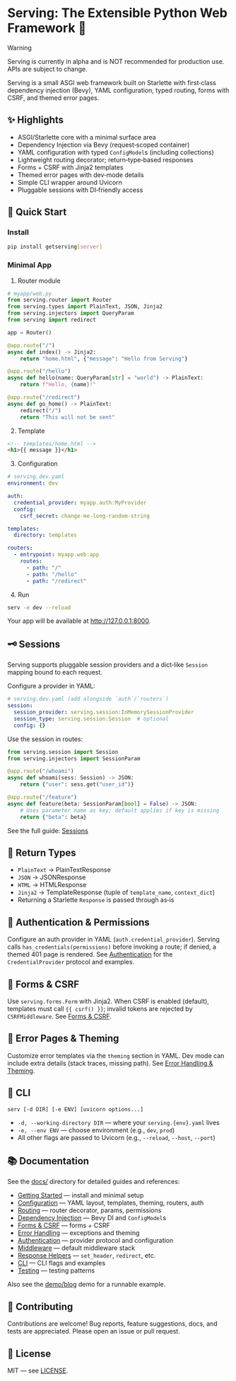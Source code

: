 # Serving: The Extensible Python Web Framework 🚀

> [!WARNING]
> Serving is currently in alpha and is NOT recommended for production use. APIs are subject to change.

Serving is a small ASGI web framework built on Starlette with first‑class dependency injection (Bevy), YAML configuration, typed routing, forms with CSRF, and themed error pages.

## ✨ Highlights

- ASGI/Starlette core with a minimal surface area
- Dependency Injection via Bevy (request‑scoped container)
- YAML configuration with typed `ConfigModel`s (including collections)
- Lightweight routing decorator; return‑type‑based responses
- Forms + CSRF with Jinja2 templates
- Themed error pages with dev‑mode details
- Simple CLI wrapper around Uvicorn
- Pluggable sessions with DI‑friendly access

## 🚀 Quick Start

### Install

```bash
pip install getserving[server]
```

### Minimal App

1) Router module

```python
# myapp/web.py
from serving.router import Router
from serving.types import PlainText, JSON, Jinja2
from serving.injectors import QueryParam
from serving import redirect

app = Router()

@app.route("/")
async def index() -> Jinja2:
    return "home.html", {"message": "Hello from Serving"}

@app.route("/hello")
async def hello(name: QueryParam[str] = "world") -> PlainText:
    return f"Hello, {name}!"

@app.route("/redirect")
async def go_home() -> PlainText:
    redirect("/")
    return "This will not be sent"
```

2) Template

```html
<!-- templates/home.html -->
<h1>{{ message }}</h1>
```

3) Configuration

```yaml
# serving.dev.yaml
environment: dev

auth:
  credential_provider: myapp.auth:MyProvider
  config:
    csrf_secret: change-me-long-random-string

templates:
  directory: templates

routers:
  - entrypoint: myapp.web:app
    routes:
      - path: "/"
      - path: "/hello"
      - path: "/redirect"
```

4) Run

```bash
serv -e dev --reload
```

Your app will be available at http://127.0.0.1:8000.

## 🗝️ Sessions

Serving supports pluggable session providers and a dict‑like `Session` mapping bound to each request.

Configure a provider in YAML:

```yaml
# serving.dev.yaml (add alongside `auth`/`routers`)
session:
  session_provider: serving.session:InMemorySessionProvider
  session_type: serving.session:Session  # optional
  config: {}
```

Use the session in routes:

```python
from serving.session import Session
from serving.injectors import SessionParam

@app.route("/whoami")
async def whoami(sess: Session) -> JSON:
    return {"user": sess.get("user_id")}

@app.route("/feature")
async def feature(beta: SessionParam[bool] = False) -> JSON:
    # Uses parameter name as key; default applies if key is missing
    return {"beta": beta}
```

See the full guide: [Sessions](docs/sessions.md)

## 🧭 Return Types

- `PlainText` → PlainTextResponse
- `JSON` → JSONResponse
- `HTML` → HTMLResponse
- `Jinja2` → TemplateResponse (tuple of `template_name`, `context_dict`)
- Returning a Starlette `Response` is passed through as‑is

## 🔐 Authentication & Permissions

Configure an auth provider in YAML (`auth.credential_provider`). Serving calls `has_credentials(permissions)` before invoking a route; if denied, a themed 401 page is rendered. See [Authentication](docs/authentication.md) for the `CredentialProvider` protocol and examples.

## 🧾 Forms & CSRF

Use `serving.forms.Form` with Jinja2. When CSRF is enabled (default), templates must call `{{ csrf() }}`; invalid tokens are rejected by `CSRFMiddleware`. See [Forms & CSRF](docs/forms.md).

## 🎨 Error Pages & Theming

Customize error templates via the `theming` section in YAML. Dev mode can include extra details (stack traces, missing path). See [Error Handling & Theming](docs/error-handling.md).

## 🧰 CLI

```bash
serv [-d DIR] [-e ENV] [uvicorn options...]
```

- `-d, --working-directory DIR` — where your `serving.{env}.yaml` lives
- `-e, --env ENV` — choose environment (e.g., `dev`, `prod`)
- All other flags are passed to Uvicorn (e.g., `--reload`, `--host`, `--port`)

## 📚 Documentation

See the [docs/](docs/README.md) directory for detailed guides and references:

- [Getting Started](docs/getting-started.md) — install and minimal setup
- [Configuration](docs/configuration.md) — YAML layout, templates, theming, routers, auth
- [Routing](docs/routing.md) — router decorator, params, permissions
- [Dependency Injection](docs/dependency-injection.md) — Bevy DI and `ConfigModel`s
- [Forms & CSRF](docs/forms.md) — forms + CSRF
- [Error Handling](docs/error-handling.md) — exceptions and theming
- [Authentication](docs/authentication.md) — provider protocol and configuration
- [Middleware](docs/middleware.md) — default middleware stack
- [Response Helpers](docs/response.md) — `set_header`, `redirect`, etc.
- [CLI](docs/cli.md) — CLI flags and examples
- [Testing](docs/testing.md) — testing patterns

Also see the [demo/blog](demo/blog/README.md) demo for a runnable example.

## 🤝 Contributing

Contributions are welcome! Bug reports, feature suggestions, docs, and tests are appreciated. Please open an issue or pull request.

## 📄 License

MIT — see [LICENSE](LICENSE).
